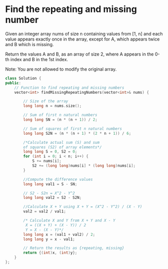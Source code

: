 # Find the repeating and missing number

Given an integer array nums of size n containing values from [1, n] and each value appears exactly once in the array, except for A, which appears twice and B which is missing.

Return the values A and B, as an array of size 2, where A appears in the 0-th index and B in the 1st index.

Note: You are not allowed to modify the original array.

```cpp
class Solution {
public:
    // Function to find repeating and missing numbers
    vector<int> findMissingRepeatingNumbers(vector<int>& nums) {

        // Size of the array
        long long n = nums.size();

        // Sum of first n natural numbers
        long long SN = (n * (n + 1)) / 2;

        // Sum of squares of first n natural numbers
        long long S2N = (n * (n + 1) * (2 * n + 1)) / 6;

        /*Calculate actual sum (S) and sum
        of squares (S2) of array elements*/
        long long S = 0, S2 = 0;
        for (int i = 0; i < n; i++) {
            S += nums[i];
            S2 += (long long)nums[i] * (long long)nums[i];
        }

        //Compute the difference values
        long long val1 = S - SN;

        // S2 - S2n = X^2 - Y^2
        long long val2 = S2 - S2N;

        //Calculate X + Y using X + Y = (X^2 - Y^2) / (X - Y)
        val2 = val2 / val1;

        /* Calculate X and Y from X + Y and X - Y
         X = ((X + Y) + (X - Y)) / 2
         Y = X - (X - Y)*/
        long long x = (val1 + val2) / 2;
        long long y = x - val1;

        // Return the results as {repeating, missing}
        return {(int)x, (int)y};
    }
};
```
